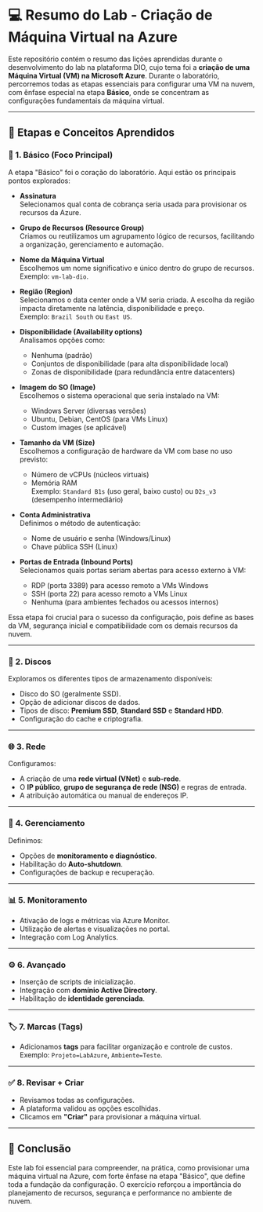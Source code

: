 # 💻 Resumo do Lab - Criação de Máquina Virtual na Azure

Este repositório contém o resumo das lições aprendidas durante o desenvolvimento do lab na plataforma DIO, cujo tema foi a **criação de uma Máquina Virtual (VM) na Microsoft Azure**. Durante o laboratório, percorremos todas as etapas essenciais para configurar uma VM na nuvem, com ênfase especial na etapa **Básico**, onde se concentram as configurações fundamentais da máquina virtual.

---

## 🧠 Etapas e Conceitos Aprendidos

### 🔹 1. Básico (Foco Principal)

A etapa "Básico" foi o coração do laboratório. Aqui estão os principais pontos explorados:

- **Assinatura**  
  Selecionamos qual conta de cobrança seria usada para provisionar os recursos da Azure.

- **Grupo de Recursos (Resource Group)**  
  Criamos ou reutilizamos um agrupamento lógico de recursos, facilitando a organização, gerenciamento e automação.

- **Nome da Máquina Virtual**  
  Escolhemos um nome significativo e único dentro do grupo de recursos. Exemplo: `vm-lab-dio`.

- **Região (Region)**  
  Selecionamos o data center onde a VM seria criada. A escolha da região impacta diretamente na latência, disponibilidade e preço.  
  Exemplo: `Brazil South` ou `East US`.

- **Disponibilidade (Availability options)**  
  Analisamos opções como:
  - Nenhuma (padrão)
  - Conjuntos de disponibilidade (para alta disponibilidade local)
  - Zonas de disponibilidade (para redundância entre datacenters)

- **Imagem do SO (Image)**  
  Escolhemos o sistema operacional que seria instalado na VM:
  - Windows Server (diversas versões)
  - Ubuntu, Debian, CentOS (para VMs Linux)
  - Custom images (se aplicável)

- **Tamanho da VM (Size)**  
  Escolhemos a configuração de hardware da VM com base no uso previsto:
  - Número de vCPUs (núcleos virtuais)
  - Memória RAM  
  Exemplo: `Standard B1s` (uso geral, baixo custo) ou `D2s_v3` (desempenho intermediário)

- **Conta Administrativa**  
  Definimos o método de autenticação:
  - Nome de usuário e senha (Windows/Linux)
  - Chave pública SSH (Linux)

- **Portas de Entrada (Inbound Ports)**  
  Selecionamos quais portas seriam abertas para acesso externo à VM:
  - RDP (porta 3389) para acesso remoto a VMs Windows
  - SSH (porta 22) para acesso remoto a VMs Linux
  - Nenhuma (para ambientes fechados ou acessos internos)

Essa etapa foi crucial para o sucesso da configuração, pois define as bases da VM, segurança inicial e compatibilidade com os demais recursos da nuvem.

---

### 💽 2. Discos

Exploramos os diferentes tipos de armazenamento disponíveis:
- Disco do SO (geralmente SSD).
- Opção de adicionar discos de dados.
- Tipos de disco: **Premium SSD**, **Standard SSD** e **Standard HDD**.
- Configuração do cache e criptografia.

---

### 🌐 3. Rede

Configuramos:
- A criação de uma **rede virtual (VNet)** e **sub-rede**.
- O **IP público**, **grupo de segurança de rede (NSG)** e regras de entrada.
- A atribuição automática ou manual de endereços IP.

---

### 🔧 4. Gerenciamento

Definimos:
- Opções de **monitoramento e diagnóstico**.
- Habilitação do **Auto-shutdown**.
- Configurações de backup e recuperação.

---

### 📊 5. Monitoramento

- Ativação de logs e métricas via Azure Monitor.
- Utilização de alertas e visualizações no portal.
- Integração com Log Analytics.

---

### ⚙️ 6. Avançado

- Inserção de scripts de inicialização.
- Integração com **domínio Active Directory**.
- Habilitação de **identidade gerenciada**.

---

### 🏷️ 7. Marcas (Tags)

- Adicionamos **tags** para facilitar organização e controle de custos.  
  Exemplo: `Projeto=LabAzure`, `Ambiente=Teste`.

---

### ✅ 8. Revisar + Criar

- Revisamos todas as configurações.
- A plataforma validou as opções escolhidas.
- Clicamos em **"Criar"** para provisionar a máquina virtual.

---

## 🚀 Conclusão

Este lab foi essencial para compreender, na prática, como provisionar uma máquina virtual na Azure, com forte ênfase na etapa "Básico", que define toda a fundação da configuração. O exercício reforçou a importância do planejamento de recursos, segurança e performance no ambiente de nuvem.


